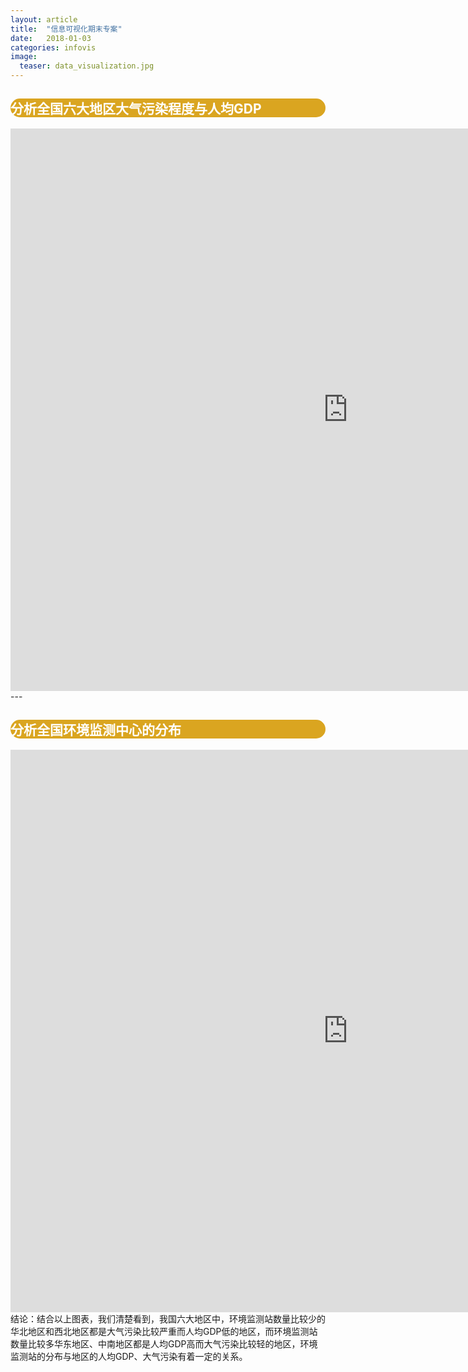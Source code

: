 ```yaml
---
layout: article
title:  "信息可视化期末专案"
date:   2018-01-03 
categories: infovis
image:
  teaser: data_visualization.jpg
---
```

<div style="background: #DAA520; color:white;border-radius:20px">
    <h2>分析全国六大地区大气污染程度与人均GDP</h2>  
</div>
<iframe src="https://public.tableau.com/shared/H6DJ7M2K3?:display_count=yes" width="1080px" height="900px" frameborder="0"></iframe>
---

<div style="background: #DAA520; color:white;border-radius:20px">
    <h2>分析全国环境监测中心的分布</h2>  
</div>
<iframe src="https://public.tableau.com/shared/X7YZQC2Z7?:display_count=yes" width="1080px" height="900px" frameborder="0"></iframe>
<div>结论：结合以上图表，我们清楚看到，我国六大地区中，环境监测站数量比较少的华北地区和西北地区都是大气污染比较严重而人均GDP低的地区，而环境监测站数量比较多华东地区、中南地区都是人均GDP高而大气污染比较轻的地区，环境监测站的分布与地区的人均GDP、大气污染有着一定的关系。</div>